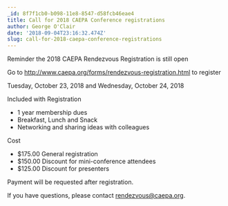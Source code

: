 ```yaml
---
_id: 8f7f1cb0-b098-11e8-8547-d58fcb46eae4
title: Call for 2018 CAEPA Conference registrations
author: George O'Clair
date: '2018-09-04T23:16:32.474Z'
slug: call-for-2018-caepa-conference-registrations
---
```

Reminder the 2018 CAEPA Rendezvous Registration is still open

Go to <http://www.caepa.org/forms/rendezvous-registration.html> to register

Tuesday, October 23, 2018 and Wednesday, October 24, 2018

Included with Registration

* 1 year membership dues
* Breakfast, Lunch and Snack
* Networking and sharing ideas with colleagues

Cost

* $175.00 General registration
* $150.00 Discount for mini-conference attendees
* $125.00 Discount for presenters


Payment will be requested after registration.

If you have questions, please contact <rendezvous@caepa.org>.
